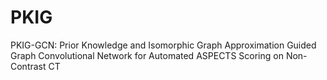 # PKIG
PKIG-GCN: Prior Knowledge and Isomorphic Graph Approximation Guided Graph Convolutional Network for Automated ASPECTS Scoring on Non-Contrast CT

